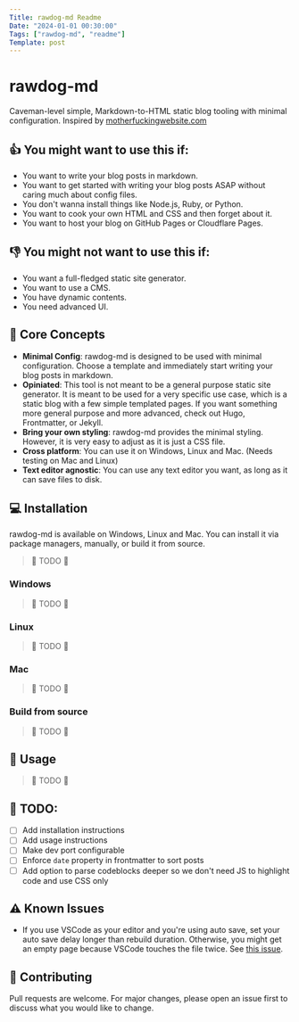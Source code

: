 ```yaml
---
Title: rawdog-md Readme
Date: "2024-01-01 00:30:00"
Tags: ["rawdog-md", "readme"]
Template: post
---
```

# rawdog-md

Caveman-level simple, Markdown-to-HTML static blog tooling with minimal configuration. Inspired by [motherfuckingwebsite.com](https://motherfuckingwebsite.com/)

## 👍 You might want to use this if:
- You want to write your blog posts in markdown.
- You want to get started with writing your blog posts ASAP without caring much about config files.
- You don't wanna install things like Node.js, Ruby, or Python.
- You want to cook your own HTML and CSS and then forget about it.
- You want to host your blog on GitHub Pages or Cloudflare Pages.

## 👎 You might not want to use this if:
- You want a full-fledged static site generator.
- You want to use a CMS.
- You have dynamic contents.
- You need advanced UI.

## 🔑 Core Concepts
- **Minimal Config**: rawdog-md is designed to be used with minimal configuration. Choose a template and immediately start writing your blog posts in markdown.
- **Opiniated**: This tool is not meant to be a general purpose static site generator. It is meant to be used for a very specific use case, which is a static blog with a few simple templated pages. If you want something more general purpose and more advanced, check out Hugo, Frontmatter, or Jekyll.
- **Bring your own styling**: rawdog-md provides the minimal styling. However, it is very easy to adjust as it is just a CSS file.
- **Cross platform**: You can use it on Windows, Linux and Mac. (Needs testing on Mac and Linux)
- **Text editor agnostic**: You can use any text editor you want, as long as it can save files to disk.


## 💻 Installation
rawdog-md is available on Windows, Linux and Mac. You can install it via package managers, manually, or build it from source.
> 🚧 TODO 🚧

### Windows

> 🚧 TODO 🚧

### Linux
> 🚧 TODO 🚧

### Mac
> 🚧 TODO 🚧

### Build from source
> 🚧 TODO 🚧

## 🚀 Usage
> 🚧 TODO 🚧


## 📝 TODO:
- [ ] Add installation instructions
- [ ] Add usage instructions
- [ ] Make dev port configurable
- [ ] Enforce `date` property in frontmatter to sort posts
- [ ] Add option to parse codeblocks deeper so we don't need JS to highlight code and use CSS only

## ⚠ Known Issues
- If you use VSCode as your editor and you're using auto save, set your auto save delay longer than rebuild duration. Otherwise, you might get an empty page because VSCode touches the file twice. See [this issue](https://github.com/microsoft/vscode/issues/9419).

## 🤝 Contributing
Pull requests are welcome. For major changes, please open an issue first to discuss what you would like to change. 
